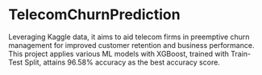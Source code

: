 # TelecomChurnPrediction
Leveraging Kaggle data, it aims to aid telecom firms in preemptive churn management for improved customer retention and business performance. This project applies various ML models with XGBoost, trained with Train-Test Split, attains 96.58% accuracy as the best accuracy score. 
